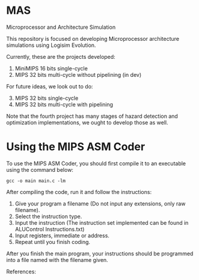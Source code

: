 # MAS
Microprocessor and Architecture Simulation

This repository is focused on developing Microprocessor architecture simulations using Logisim Evolution.

Currently, these are the projects developed: 

1. MiniMIPS 16 bits single-cycle 
2. MIPS 32 bits multi-cycle without pipelining (in dev)


For future ideas, we look out to do:

3. MIPS 32 bits single-cycle
4. MIPS 32 bits multi-cycle with pipelining

Note that the fourth project has many stages of hazard detection and optimization implementations, we ought to develop those as well.

# Using the MIPS ASM Coder

To use the MIPS ASM Coder, you should first compile it to an executable using the command below:

```console
gcc -o main main.c -lm
```
After compiling the code, run it and follow the instructions:

1. Give your program a filename (Do not input any extensions, only raw filename).
2. Select the instruction type.
3. Input the instruction (The instruction set implemented can be found in ALUControl Instructions.txt)
4. Input registers, immediate or address.
5. Repeat until you finish coding.

After you finish the main program, your instructions should be programmed into a file named with the filename given.


References:

